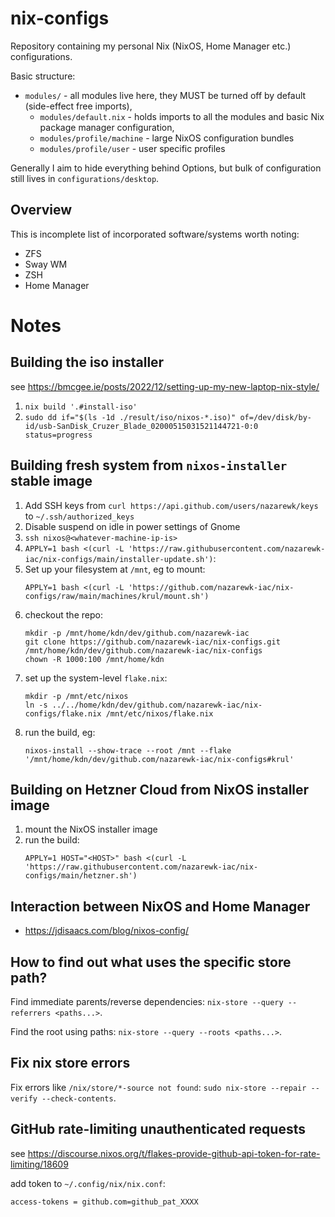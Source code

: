 # nix-configs

Repository containing my personal Nix (NixOS, Home Manager etc.) configurations.

Basic structure:

- `modules/` - all modules live here, they MUST be turned off by default (side-effect free imports),
    - `modules/default.nix` - holds imports to all the modules and basic Nix package manager configuration,
    - `modules/profile/machine` - large NixOS configuration bundles
    - `modules/profile/user` - user specific profiles

Generally I aim to hide everything behind Options, but bulk of configuration still lives in `configurations/desktop`.

## Overview

This is incomplete list of incorporated software/systems worth noting:

- ZFS
- Sway WM
- ZSH
- Home Manager

# Notes

## Building the iso installer

see https://bmcgee.ie/posts/2022/12/setting-up-my-new-laptop-nix-style/

1. `nix build '.#install-iso'`
2. `sudo dd if="$(ls -1d ./result/iso/nixos-*.iso)" of=/dev/disk/by-id/usb-SanDisk_Cruzer_Blade_02000515031521144721-0:0 status=progress`

## Building fresh system from `nixos-installer` stable image

1. Add SSH keys from `curl https://api.github.com/users/nazarewk/keys` to `~/.ssh/authorized_keys`
2. Disable suspend on idle in power settings of Gnome
3. `ssh nixos@<whatever-machine-ip-is>`
4. `APPLY=1 bash <(curl -L 'https://raw.githubusercontent.com/nazarewk-iac/nix-configs/main/installer-update.sh')`:
5. Set up your filesystem at `/mnt`, eg to mount:
   ```
   APPLY=1 bash <(curl -L 'https://github.com/nazarewk-iac/nix-configs/raw/main/machines/krul/mount.sh')
   ```
6. checkout the repo:
   ```
   mkdir -p /mnt/home/kdn/dev/github.com/nazarewk-iac
   git clone https://github.com/nazarewk-iac/nix-configs.git /mnt/home/kdn/dev/github.com/nazarewk-iac/nix-configs
   chown -R 1000:100 /mnt/home/kdn
   ```
7. set up the system-level `flake.nix`:
   ```
   mkdir -p /mnt/etc/nixos
   ln -s ../../home/kdn/dev/github.com/nazarewk-iac/nix-configs/flake.nix /mnt/etc/nixos/flake.nix
   ```
8. run the build, eg:
   ```
   nixos-install --show-trace --root /mnt --flake '/mnt/home/kdn/dev/github.com/nazarewk-iac/nix-configs#krul'
   ```

## Building on Hetzner Cloud from NixOS installer image

1. mount the NixOS installer image
2. run the build:
   ```
   APPLY=1 HOST="<HOST>" bash <(curl -L 'https://raw.githubusercontent.com/nazarewk-iac/nix-configs/main/hetzner.sh')
   ```

## Interaction between NixOS and Home Manager

- https://jdisaacs.com/blog/nixos-config/

## How to find out what uses the specific store path?

Find immediate parents/reverse dependencies: `nix-store --query --referrers <paths...>`.

Find the root using paths: `nix-store --query --roots <paths...>`.

## Fix nix store errors

Fix errors like `/nix/store/*-source not found`: `sudo nix-store --repair --verify --check-contents`.

## GitHub rate-limiting unauthenticated requests

see https://discourse.nixos.org/t/flakes-provide-github-api-token-for-rate-limiting/18609

add token to `~/.config/nix/nix.conf`:

```
access-tokens = github.com=github_pat_XXXX
```